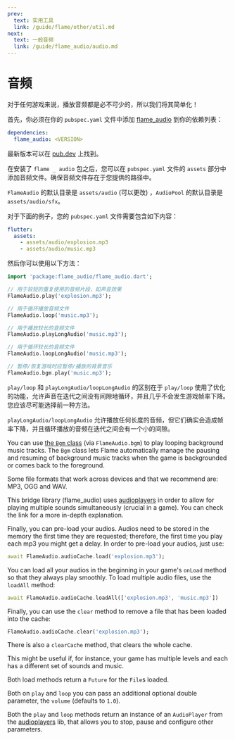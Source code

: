 ```yaml
---
prev:
  text: 实用工具
  link: /guide/flame/other/util.md
next:
  text: 一般音频
  link: /guide/flame_audio/audio.md
---
```


# 音频

对于任何游戏来说，播放音频都是必不可少的，所以我们将其简单化！

首先，你必须在你的 `pubspec.yaml` 文件中添加 [flame_audio](https://github.com/flame-engine/flame_audio) 到你的依赖列表：

```yaml
dependencies:
  flame_audio: <VERSION>
```

最新版本可以在 [pub.dev](https://pub.dev/packages/flame_audio/install) 上找到。

在安装了 `flame _ audio` 包之后，您可以在 `pubspec.yaml` 文件的 `assets` 部分中添加音频文件。确保音频文件存在于您提供的路径中。

`FlameAudio` 的默认目录是 `assets/audio` (可以更改) ，`AudioPool` 的默认目录是 `assets/audio/sfx`。

对于下面的例子，您的 `pubspec.yaml` 文件需要包含如下内容：

```yaml
flutter:
  assets:
    - assets/audio/explosion.mp3
    - assets/audio/music.mp3
```

然后你可以使用以下方法：

```dart
import 'package:flame_audio/flame_audio.dart';

// 用于较短的重复使用的音频片段，如声音效果
FlameAudio.play('explosion.mp3');

// 用于循环播放音频文件
FlameAudio.loop('music.mp3');

// 用于播放较长的音频文件
FlameAudio.playLongAudio('music.mp3');

// 用于循环较长的音频文件
FlameAudio.loopLongAudio('music.mp3');

// 暂停/恢复游戏时应暂停/播放的背景音乐
FlameAudio.bgm.play('music.mp3');
```

`play/loop` 和 `playLongAudio/loopLongAudio` 的区别在于 `play/loop` 使用了优化的功能，允许声音在迭代之间没有间隙地循环，并且几乎不会发生游戏帧率下降。 您应该尽可能选择前一种方法。

`playLongAudio/loopLongAudio` 允许播放任何长度的音频，但它们确实会造成帧率下降，并且循环播放的音频在迭代之间会有一个小的间隙。

You can use [the `Bgm` class](bgm.md) (via `FlameAudio.bgm`) to play looping background music
tracks. The `Bgm` class lets Flame automatically manage the pausing and resuming of background music
tracks when the game is backgrounded or comes back to the foreground.

Some file formats that work across devices and that we recommend are: MP3, OGG and WAV.

This bridge library (flame_audio) uses [audioplayers](https://github.com/luanpotter/audioplayer) in
order to allow for playing multiple sounds simultaneously (crucial in a game). You can check the
link for a more in-depth explanation.

Finally, you can pre-load your audios. Audios need to be stored in the memory the first time they
are requested; therefore, the first time you play each mp3 you might get a delay. In order to
pre-load your audios, just use:

```dart
await FlameAudio.audioCache.load('explosion.mp3');
```

You can load all your audios in the beginning in your game's `onLoad` method so that they always
play smoothly. To load multiple audio files, use the `loadAll` method:

```dart
await FlameAudio.audioCache.loadAll(['explosion.mp3', 'music.mp3'])
```

Finally, you can use the `clear` method to remove a file that has been loaded into the cache:

```dart
FlameAudio.audioCache.clear('explosion.mp3');
```

There is also a `clearCache` method, that clears the whole cache.

This might be useful if, for instance, your game has multiple levels and each has a different
set of sounds and music.

Both load methods return a `Future` for the `File`s loaded.

Both on `play` and `loop` you can pass an additional optional double parameter, the `volume`
(defaults to `1.0`).

Both the `play` and `loop` methods return an instance of an `AudioPlayer` from the
[audioplayers](https://github.com/luanpotter/audioplayer) lib, that allows you to stop, pause and
configure other parameters.
